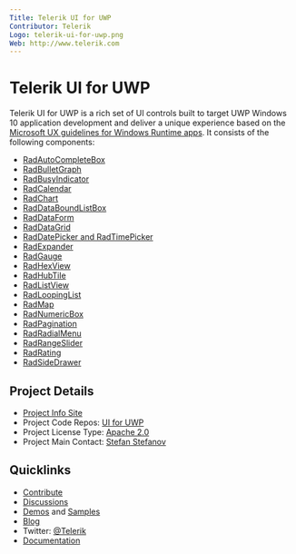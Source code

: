 ```yaml
---
Title: Telerik UI for UWP
Contributor: Telerik
Logo: telerik-ui-for-uwp.png
Web: http://www.telerik.com
---
```

# Telerik UI for UWP

Telerik UI for UWP is a rich set of UI controls built to target UWP Windows 10 application development and deliver a unique experience based on the [Microsoft UX guidelines for Windows Runtime apps](https://developer.microsoft.com/en-us/windows/apps/design). It consists of the following components:

* [RadAutoCompleteBox](https://www.telerik.com/universal-windows-platform-ui/autocompletebox)
* [RadBulletGraph](https://www.telerik.com/universal-windows-platform-ui/bulletgraph)
* [RadBusyIndicator](https://www.telerik.com/universal-windows-platform-ui/busyindicator)
* [RadCalendar](https://www.telerik.com/universal-windows-platform-ui/calendar)
* [RadChart](https://www.telerik.com/universal-windows-platform-ui/chart)
* [RadDataBoundListBox](https://www.telerik.com/universal-windows-platform-ui/databoundlistbox)
* [RadDataForm](https://www.telerik.com/universal-windows-platform-ui/dataform)
* [RadDataGrid](https://www.telerik.com/universal-windows-platform-ui/grid)
* [RadDatePicker and RadTimePicker](https://www.telerik.com/universal-windows-platform-ui/datepicker-and-timepicker)
* [RadExpander](https://www.telerik.com/universal-windows-platform-ui/expander)
* [RadGauge](https://www.telerik.com/universal-windows-platform-ui/gauge)
* [RadHexView](https://www.telerik.com/universal-windows-platform-ui/hexview)
* [RadHubTile](https://www.telerik.com/universal-windows-platform-ui/hubtile)
* [RadListView](https://www.telerik.com/universal-windows-platform-ui/listview)
* [RadLoopingList](https://www.telerik.com/universal-windows-platform-ui/loopinglist)
* [RadMap](https://www.telerik.com/universal-windows-platform-ui/map)
* [RadNumericBox](https://www.telerik.com/universal-windows-platform-ui/numericbox)
* [RadPagination](https://www.telerik.com/universal-windows-platform-ui/pagination)
* [RadRadialMenu](https://www.telerik.com/universal-windows-platform-ui/radialmenu)
* [RadRangeSlider](https://www.telerik.com/universal-windows-platform-ui/rangeslider)
* [RadRating](https://www.telerik.com/universal-windows-platform-ui/rating)
* [RadSideDrawer](https://www.telerik.com/universal-windows-platform-ui/sidedrawer)


## Project Details

* [Project Info Site](https://www.telerik.com/universal-windows-platform-ui)
* Project Code Repos:  [UI for UWP](https://github.com/telerik/UI-For-UWP)
* Project License Type: [Apache 2.0](https://github.com/telerik/UI-For-UWP/blob/master/LICENSE.md)
* Project Main Contact: [Stefan Stefanov](https://github.com/stefanov-stefan)

## Quicklinks
* [Contribute](https://github.com/telerik/UI-For-UWP/blob/master/CONTRIBUTING.md)
* [Discussions](https://github.com/telerik/UI-For-UWP/issues)
* [Demos](https://www.microsoft.com/en-us/store/p/teleriktelerikuiforuwpexamples/9n3fgcz50qnl) and [Samples](https://github.com/telerik/UI-For-UWP/tree/master/SDKExamples.UWP)
* [Blog](https://www.telerik.com/blogs/tag/uwp)
* Twitter: [@Telerik](https://twitter.com/telerik)
* [Documentation](https://docs.telerik.com/devtools/universal-windows-platform/Introduction-uwp)
